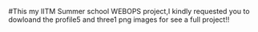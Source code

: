 #This my IITM Summer school WEBOPS project,I kindly requested you to dowloand the profile5 and three1 png images for see a full project!!
